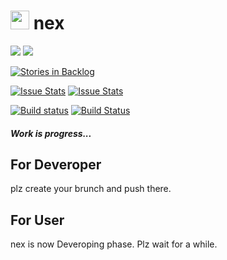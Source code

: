 # <a href="#"><img alt="nex NEON logo" src="https://raw.githubusercontent.com/frainworks/nex/snowhite-Branch/nex/img/nex.png" width="30"/></a> nex
<a href="https://github.com/frainworks/nex/wiki"><img src="https://img.shields.io/badge/nex-NEON-red.svg"></a>
<a href="https://github.com/frainworks/nex/wiki/License"><img src="https://img.shields.io/badge/License-MIT-blue.svg">  

[![Stories in Backlog](https://badge.waffle.io/frainworks/nex.svg?label=backlog&title=Backlog)](http://waffle.io/frainworks/nex)

[![Issue Stats](http://www.issuestats.com/github/frainworks/nex/badge/pr?style=flat)](http://www.issuestats.com/github/frainworks/nex)
[![Issue Stats](http://www.issuestats.com/github/frainworks/nex/badge/issue?style=flat)](http://www.issuestats.com/github/frainworks/nex)  

[![Build status](https://ci.appveyor.com/api/projects/status/m77wkikeme4sb3y6?svg=true)](https://ci.appveyor.com/project/snowhite0804/nex)
[![Build Status](https://travis-ci.org/frainworks/nex.svg?branch=master)](https://travis-ci.org/frainworks/nex)  

##### Work is progress...

## For Deveroper
plz create your brunch and push there.

## For User
nex is now Deveroping phase. Plz wait for a while.

